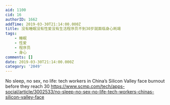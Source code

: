 ```yaml
---
aid: 1100
cid: 16
authorID: 1662
addTime: 2019-03-30T21:14:00.000Z
title: 没有睡眠没有性爱没有生活程序员不到30岁就面临身心耗竭
tags:
    - 睡眠
    - 性爱
    - 程序员
    - 身心
comments: []
date: 2019-03-30T21:14:00.000Z
category: '2049'
---
```


No sleep, no sex, no life: tech workers in China’s Silicon Valley face burnout before they reach 30 https://www.scmp.com/tech/apps-social/article/3002533/no-sleep-no-sex-no-life-tech-workers-chinas-silicon-valley-face
